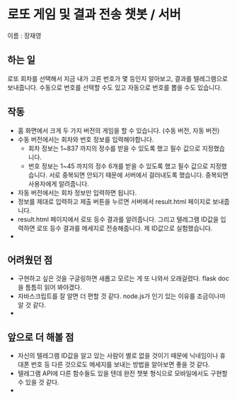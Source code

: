 # 로또 게임 및 결과 전송 챗봇 / 서버
이름 : 장재영



## 하는 일
로또 회차를 선택해서 지금 내가 고른 번호가 몇 등인지 알아보고, 결과를 텔레그램으로 보내줍니다.
수동으로 번호를 선택할 수도 있고 자동으로 번호를 뽑을 수도 있습니다.


## 작동
- 홈 화면에서 크게 두 가지 버전의 게임을 할 수 있습니다. (수동 버전, 자동 버전)
- 수동 버전에서는 회차와 번호 정보를 입력해야합니다.
    - 회차 정보는 1~837 까지의 정수를 받을 수 있도록 했고 필수 값으로 지정했습니다.
    - 번호 정보는 1~45 까지의 정수 6개를 받을 수 있도록 했고 필수 값으로 지정했습니다. 서로 중복되면 안되기 때문에 서버에서 걸러내도록 했습니다. 중복되면 사용자에게 알려줍니다.
- 자동 버전에서는 회차 정보만 입력하면 됩니다.
- 정보를 제대로 입력하고 제출 버튼을 누르면 서버에서 result.html 페이지로 보내줍니다.
- result.html 페이지에서 로또 등수 결과를 알려줍니다. 그리고 텔레그램 ID값을 입력하면 로또 등수 결과를 메세지로 전송해줍니다. 제 ID값으로 실험했습니다.
- 



## 어려웠던 점
- 구현하고 싶은 것을 구글링하면 새롭고 모르는 게 또 나와서 오래걸렸다. flask doc을 틈틈히 읽어 봐야겠다.
- 자바스크립트를 잘 알면 더 편할 것 같다. node.js가 인기 있는 이유를 조금이나마 알 것 같다.
- 



## 앞으로 더 해볼 점
- 자신의 텔레그램 ID값을 알고 있는 사람이 별로 없을 것이기 때문에 닉네임이나 휴대폰 번호 등 다른 것으로도 메세지를 보내는 방법을 알아보면 좋을 것 같다.
- 텔레그램 API에 다른 함수들도 있을 텐데 완전 챗봇 형식으로 모바일에서도 구현할 수 있을 것 같다.
- 